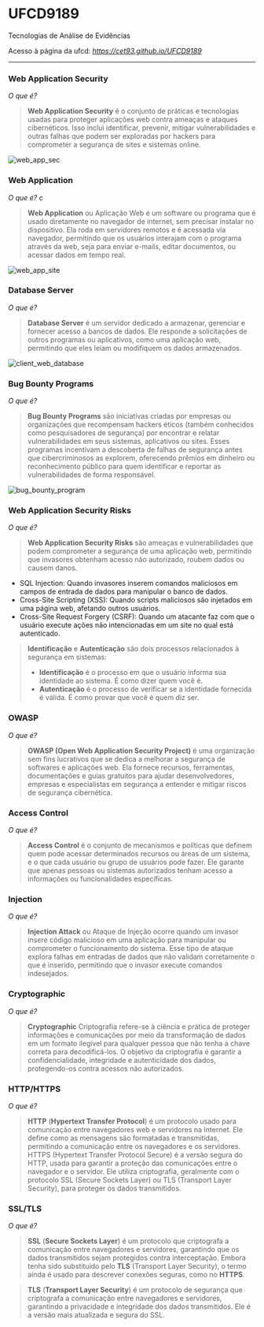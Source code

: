 
# UFCD9189
Tecnologias de Análise de Evidências

Acesso à página da ufcd: _https://cet93.github.io/UFCD9189_

---

### Web Application Security

*O que é?*

> __Web Application Security__ é o conjunto de práticas e tecnologias usadas para proteger aplicações web contra ameaças e ataques cibernéticos. Isso inclui identificar, prevenir, mitigar vulnerabilidades e outras falhas que podem ser exploradas por hackers para comprometer a segurança de sites e sistemas online.

![web_app_sec](./assets/images/web_app_sec.webp)

### Web Application

*O que é?*
c
> __Web Application__ ou Aplicação Web é um software ou programa que é usado diretamente no navegador de internet, sem precisar instalar no dispositivo. Ela roda em servidores remotos e é acessada via navegador, permitindo que os usuários interajam com o programa através da web, seja para enviar e-mails, editar documentos, ou acessar dados em tempo real.

![web_app_site](./assets/images/web_app_site.webp)

### Database Server

*O que é?*

> __Database Server__ é um servidor dedicado a armazenar, gerenciar e fornecer acesso a bancos de dados. Ele responde a solicitações de outros programas ou aplicativos, como uma aplicação web, permitindo que eles leiam ou modifiquem os dados armazenados.

![client_web_database](./assets/images/client_web_database.png)

### Bug Bounty Programs

*O que é?*

> __Bug Bounty Programs__ são iniciativas criadas por empresas ou organizações que recompensam hackers éticos (também conhecidos como pesquisadores de segurança) por encontrar e relatar vulnerabilidades em seus sistemas, aplicativos ou sites. Esses programas incentivam a descoberta de falhas de segurança antes que cibercriminosos as explorem, oferecendo prêmios em dinheiro ou reconhecimento público para quem identificar e reportar as vulnerabilidades de forma responsável.

![bug_bounty_program](./assets/images/bug_bounty_program.webp)






### Web Application Security Risks

*O que é?*

> __Web Application Security Risks__ são ameaças e vulnerabilidades que podem comprometer a segurança de uma aplicação web, permitindo que invasores obtenham acesso não autorizado, roubem dados ou causem danos.

- SQL Injection: Quando invasores inserem comandos maliciosos em campos de entrada de dados para manipular o banco de dados.
- Cross-Site Scripting (XSS): Quando scripts maliciosos são injetados em uma página web, afetando outros usuários.
- Cross-Site Request Forgery (CSRF): Quando um atacante faz com que o usuário execute ações não intencionadas em um site no qual está autenticado.

> __Identificação__ e __Autenticação__ são dois processos relacionados à segurança em sistemas: 
> - __Identificação__ é o processo em que o usuário informa sua identidade ao sistema. É como dizer quem você é.
> - __Autenticação__ é o processo de verificar se a identidade fornecida é válida. É como provar que você é quem diz ser.


### OWASP

*O que é?*

> __OWASP (Open Web Application Security Project)__ é uma organização sem fins lucrativos que se dedica a melhorar a segurança de softwares e aplicações web. Ela fornece recursos, ferramentas, documentações e guias gratuitos para ajudar desenvolvedores, empresas e especialistas em segurança a entender e mitigar riscos de segurança cibernética.


### Access Control

*O que é?*

> __Access Control__ é o conjunto de mecanismos e políticas que definem quem pode acessar determinados recursos ou áreas de um sistema, e o que cada usuário ou grupo de usuários pode fazer. Ele garante que apenas pessoas ou sistemas autorizados tenham acesso a informações ou funcionalidades específicas.



### Injection

*O que é?*

> __Injection Attack__ ou Ataque de Injeção ocorre quando um invasor insere código malicioso em uma aplicação para manipular ou comprometer o funcionamento do sistema. Esse tipo de ataque explora falhas em entradas de dados que não validam corretamente o que é inserido, permitindo que o invasor execute comandos indesejados.



### Cryptographic

*O que é?*

> __Cryptographic__ Criptografia refere-se à ciência e prática de proteger informações e comunicações por meio da transformação de dados em um formato ilegível para qualquer pessoa que não tenha a chave correta para decodificá-los.
> O objetivo da criptografia é garantir a confidencialidade, integridade e autenticidade dos dados, protegendo-os contra acessos não autorizados.


### HTTP/HTTPS

*O que é?*

> __HTTP__ (__Hypertext Transfer Protocol__) é um protocolo usado para comunicação entre navegadores web e servidores na Internet. Ele define como as mensagens são formatadas e transmitidas, permitindo a comunicação entre os navegadores e os servidores.
> HTTPS (Hypertext Transfer Protocol Secure) é a versão segura do HTTP, usada para garantir a proteção das comunicações entre o navegador e o servidor. Ele utiliza criptografia, geralmente com o protocolo SSL (Secure Sockets Layer) ou TLS (Transport Layer Security), para proteger os dados transmitidos.

### SSL/TLS

*O que é?*

> __SSL__ (__Secure Sockets Layer__) é um protocolo que criptografa a comunicação entre navegadores e servidores, garantindo que os dados transmitidos sejam protegidos contra interceptação. Embora tenha sido substituído pelo __TLS__ (Transport Layer Security), o termo ainda é usado para descrever conexões seguras, como no __HTTPS__.

> __TLS__ (__Transport Layer Security__) é um protocolo de segurança que criptografa a comunicação entre navegadores e servidores, garantindo a privacidade e integridade dos dados transmitidos. Ele é a versão mais atualizada e segura do SSL.

<!-- __TLS__ substituiu o __SSL__ porque o SSL apresentava vulnerabilidades de segurança que tornavam suas versões menos seguras contra ataques modernos.
- TLS usa algoritmos de criptografia, mecanismos de segurança mais fortes e, é mais resistente a ataques.
- O processo de negociação da conexão é mais seguro e eficiente no TLS. -->




<!-- du/dt = a*d^2u/dx^2

Bachelier's model
thorpe equation

 _
l l = V-AS (rate of return, r = risk-free rate)

Black-Scholes Merton Equation

Hidden Markov models


t = -ln(r) / ln(1 + r)
(P * (1 + r)^t) * r = P -->
